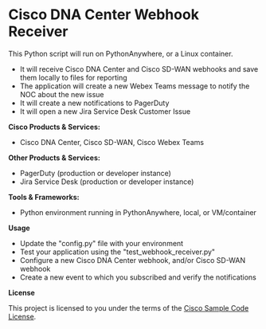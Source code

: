 # Cisco DNA Center Webhook Receiver


This Python script will run on PythonAnywhere, or a Linux container.

 - It will receive Cisco DNA Center and Cisco SD-WAN webhooks and save them locally to files for reporting
 - The application will create a new Webex Teams message to notify the NOC about the new issue
 - It will create a new notifications to PagerDuty
 - It will open a new Jira Service Desk Customer Issue


**Cisco Products & Services:**

- Cisco DNA Center, Cisco SD-WAN, Cisco Webex Teams

**Other Products & Services:**

 - PagerDuty (production or developer instance)
 - Jira Service Desk (production or developer instance)
 
**Tools & Frameworks:**

- Python environment running in PythonAnywhere, local, or VM/container

**Usage**

- Update the "config.py" file with your environment
- Test your application using the "test_webhook_receiver.py"
- Configure a new Cisco DNA Center webhook, and/or Cisco SD-WAN webhook
- Create a new event to which you subscribed and verify the notifications

**License**

This project is licensed to you under the terms of the [Cisco Sample Code License](./LICENSE).
